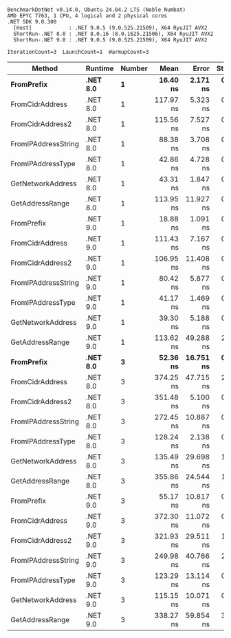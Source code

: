 ```

BenchmarkDotNet v0.14.0, Ubuntu 24.04.2 LTS (Noble Numbat)
AMD EPYC 7763, 1 CPU, 4 logical and 2 physical cores
.NET SDK 9.0.300
  [Host]            : .NET 9.0.5 (9.0.525.21509), X64 RyuJIT AVX2
  ShortRun-.NET 8.0 : .NET 8.0.16 (8.0.1625.21506), X64 RyuJIT AVX2
  ShortRun-.NET 9.0 : .NET 9.0.5 (9.0.525.21509), X64 RyuJIT AVX2

IterationCount=3  LaunchCount=1  WarmupCount=3  

```
| Method              | Runtime  | Number | Mean      | Error     | StdDev   | Min       | Max       | Gen0   | Allocated |
|-------------------- |--------- |------- |----------:|----------:|---------:|----------:|----------:|-------:|----------:|
| **FromPrefix**          | **.NET 8.0** | **1**      |  **16.40 ns** |  **2.171 ns** | **0.119 ns** |  **16.31 ns** |  **16.53 ns** | **0.0033** |      **56 B** |
| FromCidrAddress     | .NET 8.0 | 1      | 117.97 ns |  5.323 ns | 0.292 ns | 117.69 ns | 118.27 ns | 0.0067 |     112 B |
| FromCidrAddress2    | .NET 8.0 | 1      | 115.56 ns |  7.527 ns | 0.413 ns | 115.28 ns | 116.04 ns | 0.0067 |     112 B |
| FromIPAddressString | .NET 8.0 | 1      |  88.38 ns |  3.708 ns | 0.203 ns |  88.25 ns |  88.62 ns | 0.0033 |      56 B |
| FromIPAddressType   | .NET 8.0 | 1      |  42.86 ns |  4.728 ns | 0.259 ns |  42.59 ns |  43.10 ns | 0.0052 |      88 B |
| GetNetworkAddress   | .NET 8.0 | 1      |  43.31 ns |  1.847 ns | 0.101 ns |  43.19 ns |  43.37 ns | 0.0033 |      56 B |
| GetAddressRange     | .NET 8.0 | 1      | 113.95 ns | 11.927 ns | 0.654 ns | 113.29 ns | 114.60 ns | 0.0100 |     168 B |
| FromPrefix          | .NET 9.0 | 1      |  18.88 ns |  1.091 ns | 0.060 ns |  18.84 ns |  18.95 ns | 0.0033 |      56 B |
| FromCidrAddress     | .NET 9.0 | 1      | 111.43 ns |  7.167 ns | 0.393 ns | 111.09 ns | 111.86 ns | 0.0067 |     112 B |
| FromCidrAddress2    | .NET 9.0 | 1      | 106.95 ns | 11.408 ns | 0.625 ns | 106.45 ns | 107.65 ns | 0.0067 |     112 B |
| FromIPAddressString | .NET 9.0 | 1      |  80.42 ns |  5.877 ns | 0.322 ns |  80.17 ns |  80.78 ns | 0.0033 |      56 B |
| FromIPAddressType   | .NET 9.0 | 1      |  41.17 ns |  1.469 ns | 0.081 ns |  41.08 ns |  41.23 ns | 0.0052 |      88 B |
| GetNetworkAddress   | .NET 9.0 | 1      |  39.30 ns |  5.188 ns | 0.284 ns |  39.00 ns |  39.57 ns | 0.0033 |      56 B |
| GetAddressRange     | .NET 9.0 | 1      | 113.62 ns | 49.288 ns | 2.702 ns | 110.50 ns | 115.21 ns | 0.0100 |     168 B |
| **FromPrefix**          | **.NET 8.0** | **3**      |  **52.36 ns** | **16.751 ns** | **0.918 ns** |  **51.37 ns** |  **53.19 ns** | **0.0100** |     **168 B** |
| FromCidrAddress     | .NET 8.0 | 3      | 374.25 ns | 47.715 ns | 2.615 ns | 372.56 ns | 377.26 ns | 0.0200 |     336 B |
| FromCidrAddress2    | .NET 8.0 | 3      | 351.48 ns |  5.100 ns | 0.280 ns | 351.29 ns | 351.80 ns | 0.0200 |     336 B |
| FromIPAddressString | .NET 8.0 | 3      | 272.45 ns | 10.887 ns | 0.597 ns | 271.77 ns | 272.90 ns | 0.0100 |     168 B |
| FromIPAddressType   | .NET 8.0 | 3      | 128.24 ns |  2.138 ns | 0.117 ns | 128.12 ns | 128.35 ns | 0.0157 |     264 B |
| GetNetworkAddress   | .NET 8.0 | 3      | 135.49 ns | 29.698 ns | 1.628 ns | 133.72 ns | 136.92 ns | 0.0100 |     168 B |
| GetAddressRange     | .NET 8.0 | 3      | 355.86 ns | 24.544 ns | 1.345 ns | 354.32 ns | 356.85 ns | 0.0300 |     504 B |
| FromPrefix          | .NET 9.0 | 3      |  55.17 ns | 10.817 ns | 0.593 ns |  54.59 ns |  55.77 ns | 0.0100 |     168 B |
| FromCidrAddress     | .NET 9.0 | 3      | 372.30 ns | 11.072 ns | 0.607 ns | 371.79 ns | 372.97 ns | 0.0200 |     336 B |
| FromCidrAddress2    | .NET 9.0 | 3      | 321.93 ns | 29.511 ns | 1.618 ns | 320.97 ns | 323.80 ns | 0.0200 |     336 B |
| FromIPAddressString | .NET 9.0 | 3      | 249.98 ns | 40.766 ns | 2.235 ns | 247.77 ns | 252.24 ns | 0.0100 |     168 B |
| FromIPAddressType   | .NET 9.0 | 3      | 123.29 ns | 13.114 ns | 0.719 ns | 122.67 ns | 124.08 ns | 0.0157 |     264 B |
| GetNetworkAddress   | .NET 9.0 | 3      | 115.15 ns | 10.071 ns | 0.552 ns | 114.64 ns | 115.74 ns | 0.0100 |     168 B |
| GetAddressRange     | .NET 9.0 | 3      | 338.27 ns | 59.854 ns | 3.281 ns | 334.86 ns | 341.41 ns | 0.0300 |     504 B |
